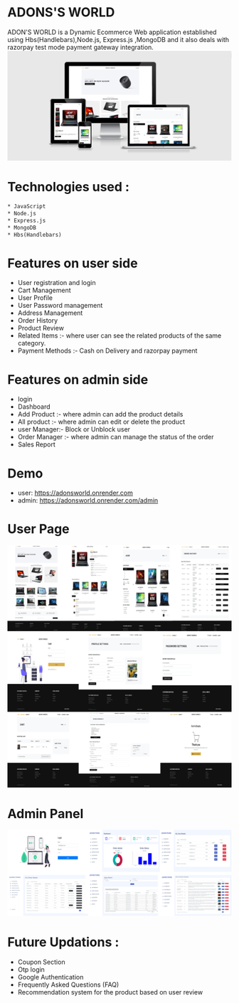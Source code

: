 # ADONS'S WORLD
ADON'S WORLD is a Dynamic Ecommerce Web application established using Hbs(Handlebars),Node.js, Express.js ,MongoDB and it also deals with razorpay test mode payment gateway integration.
![User Page1](/ScreenShots/adonsworld.png)
# Technologies used :
    * JavaScript
    * Node.js
    * Express.js
    * MongoDB
    * Hbs(Handlebars)
# Features on user side
   *  User registration and login
   *  Cart Management
   *  User Profile
   *  User Password management
   *  Address Management
   *  Order History
   *  Product Review
   *  Related Items :- where user can see the related products of the same category.
   *  Payment Methods :- Cash on Delivery and razorpay payment
# Features on admin side
   *  login
   *  Dashboard
   *  Add Product :- where admin can add the product details
   *  All product :- where admin can edit or delete the product
   *  user Manager:- Block or Unblock user
   *  Order Manager :- where admin can manage the status of the order
   *  Sales Report
# Demo
   *  user:   https://adonsworld.onrender.com
   *  admin:  https://adonsworld.onrender.com/admin
# User Page
![User Page2](/ScreenShots/usersection1.jpg)
![User Page3](/ScreenShots/usersection2.jpg)
# Admin Panel
![Admin Page1](/ScreenShots/adminsection.jpg)
# Future Updations :
   *  Coupon Section
   *  Otp login
   *  Google Authentication
   *  Frequently Asked Questions (FAQ)
   *  Recommendation system for the product based on user review
